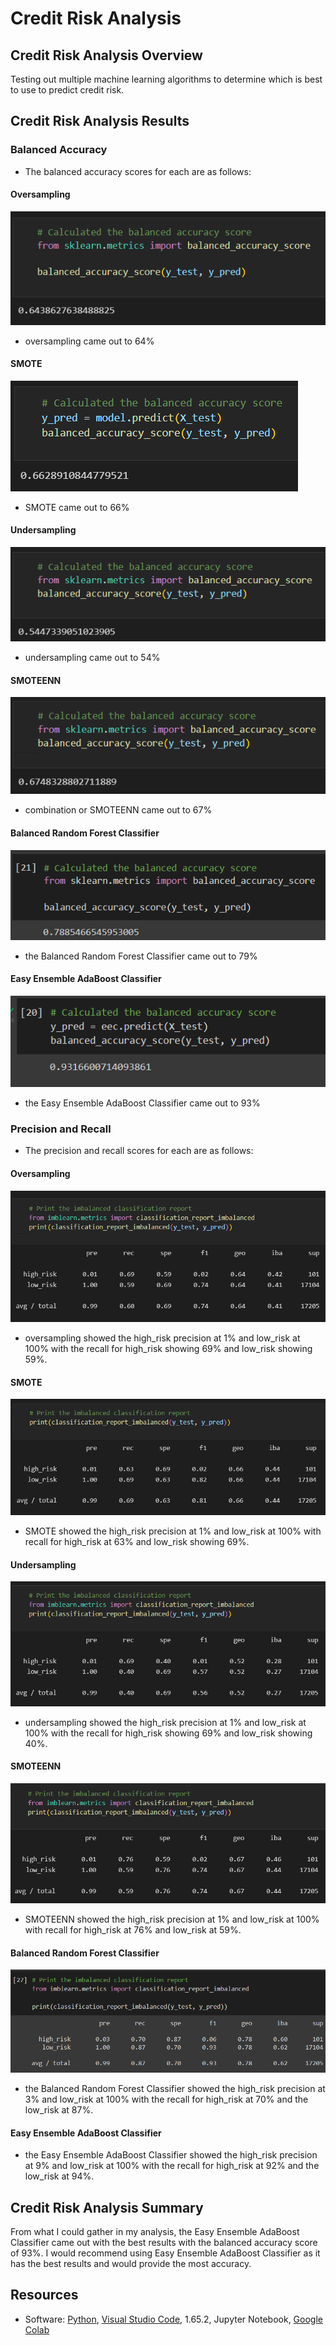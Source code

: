 # Credit Risk Analysis

## Credit Risk Analysis Overview

Testing out multiple machine learning algorithms to determine which is best to use to predict credit risk.

## Credit Risk Analysis Results

### Balanced Accuracy

- The balanced accuracy scores for each are as follows:

#### Oversampling

![Oversampling BAS](Images/bas_over.png)

- oversampling came out to 64%

#### SMOTE

![SMOTE BAS](Images/bas_smote.png)

- SMOTE came out to 66%

#### Undersampling

![Undersampling BAS](Images/bas_under.png)

- undersampling came out to 54%

#### SMOTEENN

![SMOTEENN BAS](Images/bas_smoteenn.png)

- combination or SMOTEENN came out to 67%

#### Balanced Random Forest Classifier

![BRFC BAS](Images/bas_brfc.png)

- the Balanced Random Forest Classifier came out to 79%

#### Easy Ensemble AdaBoost Classifier

![EEC BAS](Images/bas_ens.png)

- the Easy Ensemble AdaBoost Classifier came out to 93%

### Precision and Recall

- The precision and recall scores for each are as follows:

#### Oversampling

![Oversampling IMBA](Images/imba_over.png)

- oversampling showed the high_risk precision at 1% and low_risk at 100% with the recall for high_risk showing 69% and low_risk showing 59%.

#### SMOTE

![SMOTE IMBA](Images/imba_smote.png)

- SMOTE showed the high_risk precision at 1% and low_risk at 100% with recall for high_risk at 63% and low_risk showing 69%.

#### Undersampling

![Undersampling IMBA](Images/imba_under.png)

- undersampling showed the high_risk precision at 1% and low_risk at 100% with the recall for high_risk showing 69% and low_risk showing 40%.

#### SMOTEENN

![SMOTEENN IMBA](Images/imba_smoteenn.png)

- SMOTEENN showed the high_risk precision at 1% and low_risk at 100% with recall for high_risk at 76% and low_risk at 59%.

#### Balanced Random Forest Classifier

![BRFC IMBA](Images/imba_brfc.png)

- the Balanced Random Forest Classifier showed the high_risk precision at 3% and low_risk at 100% with the recall for high_risk at 70% and the low_risk at 87%.

#### Easy Ensemble AdaBoost Classifier

- the Easy Ensemble AdaBoost Classifier showed the high_risk precision at 9% and low_risk at 100% with the recall for high_risk at 92% and the low_risk at 94%.

## Credit Risk Analysis Summary 

From what I could gather in my analysis, the Easy Ensemble AdaBoost Classifier came out with the best results with the balanced accuracy score of 93%. I would recommend using Easy Ensemble AdaBoost Classifier as it has the best results and would provide the most accuracy.

## Resources
- Software: [Python](https://www.python.org/), [Visual Studio Code](https://code.visualstudio.com/), 1.65.2, Jupyter Notebook, [Google Colab](https://colab.research.google.com/notebooks/welcome.ipynb)

